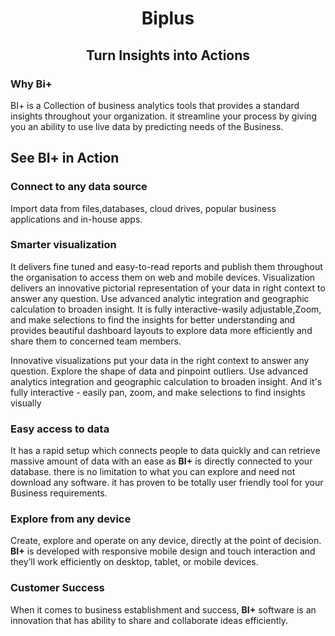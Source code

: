                           
<center><h1>Biplus</h1></center>
<center><h2>Turn Insights into Actions</h2></center>

###  Why Bi+
BI+ is a Collection of business analytics tools that provides a standard insights throughout your organization. it streamline your process by giving you an ability to use live data by predicting needs of the Business.
 
 ## See BI+ in Action
 
 ### Connect to any data source
 
Import data from files,databases, cloud drives, popular business applications and in-house apps.

### Smarter visualization

It delivers fine tuned and easy-to-read reports and publish them throughout the organisation to access them on web and mobile devices. Visualization delivers an innovative pictorial representation of your data in right context to answer any question. Use advanced analytic integration and geographic calculation to broaden insight. It is fully interactive-wasily adjustable,Zoom, and make selections to find the insights
for better understanding and provides beautiful dashboard layouts to explore data more efficiently and share them to concerned team members.

Innovative visualizations put your data in the right context to answer any question. Explore the shape of data and pinpoint outliers. Use advanced analytics integration and geographic calculation to broaden insight. And it's fully interactive - easily pan, zoom, and make selections to find insights visually

### Easy access to data 

It has a rapid setup which connects people to data quickly and can retrieve massive amount of data with an ease as **BI+** is directly connected to your database. there is no limitation to what you can explore and need not download any software. it has proven to be totally user friendly tool for your Business requirements.

### Explore from any device

Create, explore and operate on any device, directly at the point of decision. **BI+** is developed with responsive mobile design and touch interaction and they’ll work efficiently on desktop, tablet, or mobile devices.

### Customer Success

When it comes to business establishment and success, **BI+** software is an innovation that has ability to share and collaborate ideas efficiently.
<!--stackedit_data:
eyJoaXN0b3J5IjpbLTE3OTU3NTYyMTZdfQ==
-->